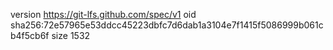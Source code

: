 version https://git-lfs.github.com/spec/v1
oid sha256:72e57965e53ddcc45223dbfc7d6dab1a3104e7f1415f5086999b061cb4f5cb6f
size 1532
